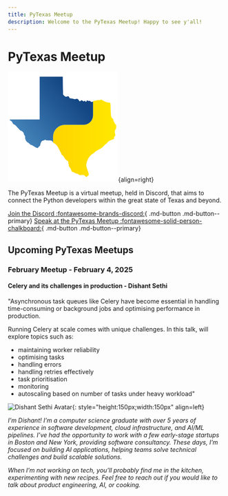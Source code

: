 ```yaml
---
title: PyTexas Meetup
description: Welcome to the PyTexas Meetup! Happy to see y'all!
---
```


# PyTexas Meetup


![PyTexas Logo](assets/images/pytexas-logo.png){align=right}

The PyTexas Meetup is a virtual meetup, held in Discord, that aims to 
connect the Python developers within the great state
of Texas and beyond. 

[Join the Discord :fontawesome-brands-discord:](https://discord.gg/jNPAbcNukj){ .md-button .md-button--primary}
[Speak at the PyTexas Meetup :fontawesome-solid-person-chalkboard:](https://forms.gle/a9WrW7wJSkPCCG437){ .md-button .md-button--primary}

## Upcoming PyTexas Meetups

### February Meetup - February 4, 2025

#### Celery and its challenges in production - Dishant Sethi

"Asynchronous task queues like Celery have become essential in handling time-consuming or background jobs and optimising performance in production.

Running Celery at scale comes with unique challenges. In this talk, will explore topics such as:

- maintaining worker reliability
- optimising tasks
- handling errors
- handling retries effectively
- task prioritisation
- monitoring
- autoscaling based on number of tasks under heavy workload"

![Dishant Sethi Avatar](https://avatars.githubusercontent.com/u/31399916){: style="height:150px;width:150px" align=left}

*I’m Dishant! I’m a computer science graduate with over 5 years of experience in software development, cloud infrastructure, and AI/ML pipelines. I’ve had the opportunity to work with a few early-stage startups in Boston and New York, providing software consultancy. These days, I’m focused on building AI applications, helping teams solve technical challenges and build scalable solutions.*

*When I’m not working on tech, you’ll probably find me in the kitchen, experimenting with new recipes. Feel free to reach out if you would like to talk about product engineering, AI, or cooking.*
